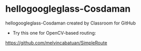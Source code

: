 # hellogoogleglass-Cosdaman

hellogoogleglass-Cosdaman created by Classroom for GitHub

- Try this one for OpenCV-based routing:

https://github.com/melvincabatuan/SimpleRoute 
